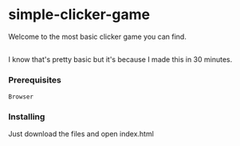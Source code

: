 # simple-clicker-game

Welcome to the most basic clicker game you can find.

##

I know that's pretty basic but it's because I made this in 30 minutes.

### Prerequisites

```
Browser
```

### Installing

Just download the files and open index.html
